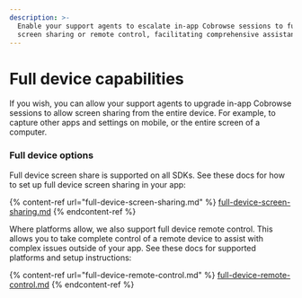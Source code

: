 ```yaml
---
description: >-
  Enable your support agents to escalate in-app Cobrowse sessions to full device
  screen sharing or remote control, facilitating comprehensive assistance.
---
```


# Full device capabilities

If you wish, you can allow your support agents to upgrade in-app Cobrowse sessions to allow screen sharing from the entire device. For example, to capture other apps and settings on mobile, or the entire screen of a computer.

### Full device options

Full device screen share is supported on all SDKs. See these docs for how to set up full device screen sharing in your app:

{% content-ref url="full-device-screen-sharing.md" %}
[full-device-screen-sharing.md](full-device-screen-sharing.md)
{% endcontent-ref %}

Where platforms allow, we also support full device remote control. This allows you to take complete control of a remote device to assist with complex issues outside of your app. See these docs for supported platforms and setup instructions:

{% content-ref url="full-device-remote-control.md" %}
[full-device-remote-control.md](full-device-remote-control.md)
{% endcontent-ref %}
